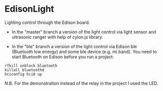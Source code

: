 # EdisonLight
Lighting control through the Edison board.

* In the "master" branch a version of the light control via light sensor and ultrasonic ranger with help of cylon.js library.

* In the "ble" branch a version of the light control via Edison ble (Bluetooth low energy) and some ble device (e.g. mi band).
You need to start Bluetooth on Edison before you run a project:
```
rfkill unblock bluetooth
killall bluetoothd
hciconfig hci0 up
```
N.B. For the demonstration instead of the relay in the project I used the LED.

